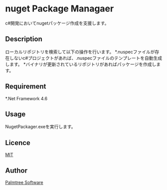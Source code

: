 nuget Package Managaer
====

c#開発においてnugetパッケージ作成を支援します。

## Description
ローカルリポジトリを検索して以下の操作を行います。
*.nuspecファイルが存在しないc#プロジェクトがあれば、.nuspecファイルのテンプレートを自動生成します。
*バイナリが更新されているリポジトリがあればパッケージを作成します。

## Requirement
*.Net Framework 4.6

## Usage
NugetPackager.exeを実行します。

## Licence

[MIT](https://github.com/rougemeilland/nugetpackager/blob/master/LICENCE.txt)

## Author

[Palmtree Software](https://github.com/rougemeilland/)

